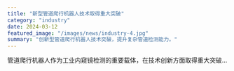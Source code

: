 ```yaml
---
title: "新型管道爬行机器人技术取得重大突破"
category: "industry"
date: 2024-03-12
featured_image: "/images/news/industry-4.jpg"
summary: "创新型管道爬行机器人技术突破，提升复杂管道检测能力。"
---
```


管道爬行机器人作为工业内窥镜检测的重要载体，在技术创新方面取得重大突破...